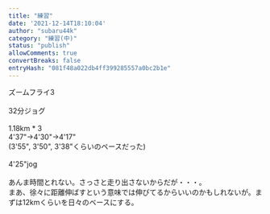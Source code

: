 ```yaml
---
title: "練習"
date: '2021-12-14T18:10:04'
author: "subaru44k"
category: "練習(中)"
status: "publish"
allowComments: true
convertBreaks: false
entryHash: "081f48a022db4ff399285557a0bc2b1e"
---
```

ズームフライ3<br>
<br>
32分ジョグ<br>
<br>
1.18km * 3<br>
4'37"→4'30"→4'17"<br>
(3'55", 3'50", 3'38"くらいのペースだった)<br>
<br>
4'25"jog<br>
<br>
あんま時間とれない。さっさと走り出さないからだが・・・。<br>
まあ、徐々に距離伸ばすという意味では伸びてるからいいのかもしれないが。まずは12kmくらいを日々のベースにする。
